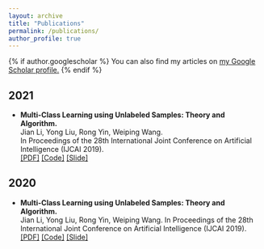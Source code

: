 ```yaml
---
layout: archive
title: "Publications"
permalink: /publications/
author_profile: true
---
```


{% if author.googlescholar %}
  You can also find my articles on <u><a href="{{author.googlescholar}}">my Google Scholar profile</a>.</u>
{% endif %}

2021
--------
* **Multi-Class Learning using Unlabeled Samples: Theory and Algorithm.**  
  Jian Li, Yong Liu, Rong Yin, Weiping Wang.     
  In Proceedings of the 28th International Joint Conference on Artificial Intelligence (IJCAI 2019).    
  [[PDF]](http://academicpages.github.io/files/paper3.pdf)  [[Code]](http://academicpages.github.io/files/paper3.pdf)  [[Slide]](http://academicpages.github.io/files/paper3.pdf)


2020
--------
* **Multi-Class Learning using Unlabeled Samples: Theory and Algorithm.**  
  Jian Li, Yong Liu, Rong Yin, Weiping Wang. In Proceedings of the 28th International Joint Conference on Artificial Intelligence (IJCAI 2019).    
  [[PDF]](http://academicpages.github.io/files/paper3.pdf)  [[Code]](http://academicpages.github.io/files/paper3.pdf)  [[Slide]](http://academicpages.github.io/files/paper3.pdf)
